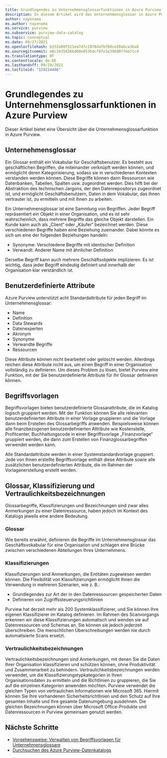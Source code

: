```yaml
---
title: Grundlegendes zu Unternehmensglossarfunktionen in Azure Purview
description: In diesem Artikel wird das Unternehmensglossar in Azure Purview erläutert.
author: nayenama
ms.author: nayenama
ms.service: purview
ms.subservice: purview-data-catalog
ms.topic: conceptual
ms.date: 09/27/2021
ms.openlocfilehash: b332a00f511ea747c2978dafbf60ce20abca36a8
ms.sourcegitcommit: e8c34354266d00e85364cf07e1e39600f7eb71cd
ms.translationtype: HT
ms.contentlocale: de-DE
ms.lasthandoff: 09/29/2021
ms.locfileid: "129214406"
---
```

# <a name="understand-business-glossary-features-in-azure-purview"></a>Grundlegendes zu Unternehmensglossarfunktionen in Azure Purview

Dieser Artikel bietet eine Übersicht über die Unternehmensglossarfunktion in Azure Purview. 

## <a name="business-glossary"></a>Unternehmensglossar

Ein Glossar enthält ein Vokabular für Geschäftsbenutzer.  Es besteht aus geschäftlichen Begriffen, die miteinander verknüpft werden können, und ermöglicht deren Kategorisierung, sodass sie in verschiedenen Kontexten verstanden werden können. Diese Begriffe können dann Ressourcen wie Datenbanken, Tabellen, Spalten usw. zugeordnet werden. Dies hilft bei der Abstraktion des technischen Jargons, der den Datenrepositorys zugeordnet ist, und ermöglicht Geschäftsbenutzern, Daten in dem Vokabular, das ihnen vertrauter ist, zu ermitteln und mit ihnen zu arbeiten.

Ein Unternehmensglossar ist eine Sammlung von Begriffen. Jeder Begriff repräsentiert ein Objekt in einer Organisation, und es ist sehr wahrscheinlich, dass mehrere Begriffe das gleiche Objekt darstellen. Ein Kunde kann auch als „Client“ oder „Käufer“ bezeichnet werden. Diese verschiedenen Begriffe haben eine Beziehung zueinander. Dabei könnte es sich um eine der folgenden Beziehungen handeln:

- Synonyme: Verschiedene Begriffe mit identischer Definition
- Verwandt: Anderer Name mit ähnlicher Definition

Derselbe Begriff kann auch mehrere Geschäftsobjekte implizieren. Es ist wichtig, dass jeder Begriff eindeutig definiert und innerhalb der Organisation klar verständlich ist.

## <a name="custom-attributes"></a>Benutzerdefinierte Attribute

Azure Purview unterstützt acht Standardattribute für jeden Begriff im Unternehmensglossar:
- Name
- Definition
- Data Stewards
- Datenexperten
- Akronym
- Synonyme
- Verwandte Begriffe
- Ressourcen

Diese Attribute können nicht bearbeitet oder gelöscht werden. Allerdings reichen diese Attribute nicht aus, um einen Begriff in einer Organisation vollständig zu definieren. Um dieses Problem zu lösen, bietet Purview eine Funktion, mit der Sie benutzerdefinierte Attribute für Ihr Glossar definieren können.

## <a name="term-templates"></a>Begriffsvorlagen

Begriffsvorlagen bieten benutzerdefinierte Glossarattribute, die im Katalog logisch gruppiert werden. Mit der Funktion können Sie alle relevanten benutzerdefinierten Attribute in einer Vorlage gruppieren und die Vorlage dann beim Erstellen des Glossarbegriffs anwenden. Beispielsweise können alle finanzbezogenen benutzerdefinierten Attribute wie Kostenstelle, Profitcenter, Buchhaltungscode in einer Begriffsvorlage „Finanzvorlage“ gruppiert werden, die dann zum Erstellen von Finanzglossarbegriffen verwendet werden kann.

Alle Standardattribute werden in einer Systemstandardvorlage gruppiert. Jede von Ihnen erstellte Begriffsvorlage enthält diese Attribute sowie alle zusätzlichen benutzerdefinierten Attribute, die im Rahmen der Vorlagenerstellung erstellt werden.

## <a name="glossary-vs-classification-vs-sensitivity-labels"></a>Glossar, Klassifizierung und Vertraulichkeitsbezeichnungen

Glossarbegriffe, Klassifizierungen und Bezeichnungen sind zwar alles Anmerkungen zu einer Datenressource, haben jedoch im Kontext des Katalogs jeweils eine andere Bedeutung. 

### <a name="glossary"></a>Glossar

Wie bereits erwähnt, definieren die Begriffe im Unternehmensglossar das Geschäftsvokabular für eine Organisation und schlagen eine Brücke zwischen verschiedenen Abteilungen Ihres Unternehmens.

### <a name="classifications"></a>Klassifizierungen

Klassifizierungen sind Anmerkungen, die Entitäten zugewiesen werden können. Die Flexibilität von Klassifizierungen ermöglicht Ihnen die Verwendung in mehreren Szenarien, wie z. B.:

- Grundlegendes zur Art der in den Datenressourcen gespeicherten Daten
- Definieren von Zugriffssteuerungsrichtlinien

Purview hat derzeit mehr als 200 Systemklassifizierer, und Sie können Ihre eigenen Klassifizierer im Katalog definieren. Im Rahmen des Scanvorgangs erkennen wir diese Klassifizierungen automatisch und wenden sie auf Datenressourcen und Schemas an. Sie können sie jedoch jederzeit überschreiben. Die menschlichen Überschreibungen werden nie durch automatisierte Scans ersetzt.

### <a name="sensitivity-labels"></a>Vertraulichkeitsbezeichnungen

Vertraulichkeitsbezeichnungen sind Anmerkungen, mit denen Sie die Daten Ihrer Organisation klassifizieren und schützen können, ohne Produktivität und Zusammenarbeit zu behindern. Vertraulichkeitsbezeichnungen werden verwendet, um die Klassifizierungstypkategorien in Ihren Organisationsdaten zu ermitteln und die Richtlinien zu gruppieren, die Sie auf die einzelnen Kategorien anwenden möchten. Purview verwendet die gleichen Typen von vertraulichen Informationen wie Microsoft 365. Hiermit können Sie Ihre vorhandenen Sicherheitsrichtlinien und den Schutz auf Ihre gesamten Inhalte und Ihre gesamte Datenumgebung ausdehnen. Die gleichen Bezeichnungen können über Microsoft Office-Produkte und Datenressourcen in Purview gemeinsam genutzt werden.

## <a name="next-steps"></a>Nächste Schritte

- [Vorgehensweise: Verwalten von Begriffsvorlagen für Unternehmensglossare](how-to-manage-term-templates.md)
- [Durchsuchen des Azure Purview-Datenkatalogs](how-to-browse-catalog.md)
